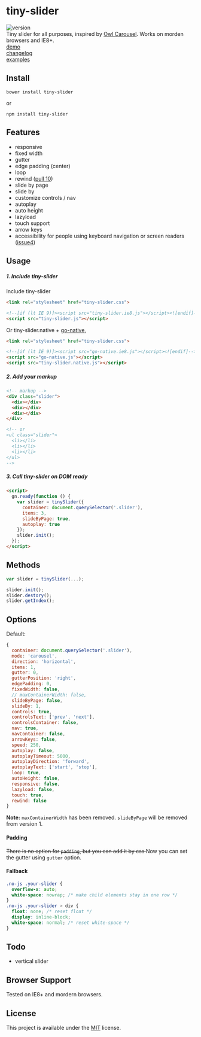 # tiny-slider
![version](https://img.shields.io/badge/Version-0.6.3-green.svg)   
Tiny slider for all purposes, inspired by [Owl Carousel](http://owlcarousel.owlgraphic.com/).
Works on morden browsers and IE8+.   
[demo](http://creatiointl.org/william/tiny-slider/v1/demo/)   
[changelog](changelog.md)  
[examples](examples.md)  

## Install
```
bower install tiny-slider
```
or
```
npm install tiny-slider
```

## Features
- responsive
- fixed width
- gutter
- edge padding (center)
- loop
- rewind ([pull 10](https://github.com/ganlanyuan/tiny-slider/pull/10))
- slide by page
- slide by
- customize controls / nav
- autoplay
- auto height
- lazyload
- touch support
- arrow keys
- accessibility for people using keyboard navigation or screen readers ([issue4](https://github.com/ganlanyuan/tiny-slider/issues/4))

## Usage
##### 1. Include tiny-slider
Include tiny-slider
```html
<link rel="stylesheet" href="tiny-slider.css">

<!--[if (lt IE 9)]><script src="tiny-slider.ie8.js"></script><![endif]-->
<script src="tiny-slider.js"></script>
```
Or tiny-slider.native + [go-native](https://github.com/ganlanyuan/go-native),
```html
<link rel="stylesheet" href="tiny-slider.css">

<!--[if (lt IE 9)]><script src="go-native.ie8.js"></script><![endif]-->
<script src="go-native.js"></script>
<script src="tiny-slider.native.js"></script>
```
##### 2. Add your markup
```html
<!-- markup -->
<div class="slider">
  <div></div>
  <div></div>
  <div></div>
</div>

<!-- or 
<ul class="slider">
  <li></li>
  <li></li>
  <li></li>
</ul> 
-->
```
##### 3. Call tiny-slider on DOM ready
```html
<script>
  gn.ready(function () {
    var slider = tinySlider({
      container: document.querySelector('.slider'),
      items: 3,
      slideByPage: true,
      autoplay: true
    });
    slider.init();
  });
</script>
```
## Methods
```javascript
var slider = tinySlider(...);

slider.init();
slider.destory();
slider.getIndex();
```
## Options
Default:
```javascript
{
  container: document.querySelector('.slider'),
  mode: 'carousel',
  direction: 'horizontal',
  items: 1,
  gutter: 0,
  gutterPosition: 'right',
  edgePadding: 0,
  fixedWidth: false,
  // maxContainerWidth: false,
  slideByPage: false,
  slideBy: 1,
  controls: true,
  controlsText: ['prev', 'next'],
  controlsContainer: false,
  nav: true,
  navContainer: false,
  arrowKeys: false,
  speed: 250,
  autoplay: false,
  autoplayTimeout: 5000,
  autoplayDirection: 'forward',
  autoplayText: ['start', 'stop'],
  loop: true,
  autoHeight: false,
  responsive: false,
  lazyload: false,
  touch: true,
  rewind: false
}
```
**Note:** `maxContainerWidth` has been removed. `slideByPage` will be removed from version 1.

#### Padding
<del>There is no option for `padding`, but you can add it by css </del>
Now you can set the gutter using `gutter` option.

#### Fallback
```css
.no-js .your-slider { 
  overflow-x: auto; 
  white-space: nowrap; /* make child elements stay in one row */
}
.no-js .your-slider > div { 
  float: none; /* reset float */
  display: inline-block;
  white-space: normal; /* reset white-space */
}
```

## Todo
- vertical slider


## Browser Support
Tested on IE8+ and mordern browsers.

## License
This project is available under the [MIT](https://opensource.org/licenses/mit-license.php) license.  
